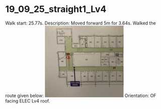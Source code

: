 # 19_09_25_straight1_Lv4

Walk start: 25.77s.
Description: Moved forward 5m for 3.64s. Walked the route given below:
<img src="straight1.jpg" alt="drawing" width="250"/>
Orientation: OF facing ELEC Lv4 roof.